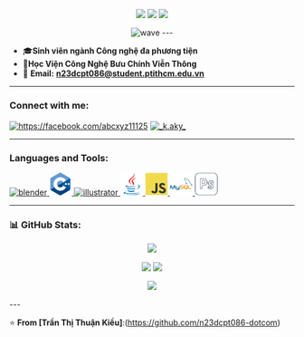 <p align="center">
  <img src="https://img.shields.io/badge/Student-PTIT-blue?style=for-the-badge" />
  <img src="https://img.shields.io/badge/Major-Multimedia%20Technology-orange?style=for-the-badge" />
  <img src="https://img.shields.io/badge/Loves-Creativity-pink?style=for-the-badge" />
</p>
<p align="center">
  <img src="https://media.giphy.com/media/hvRJCLFzcasrR4ia7z/giphy.gif" with="40px" alt="wave"/>
---

- 🎓<b>Sinh viên ngành Công nghệ đa phương tiện</b> <br>
- 🏫<b>Học Viện Công Nghệ Bưu Chính Viễn Thông</b> <br>
- 📧 **Email:** **n23dcpt086@student.ptithcm.edu.vn**

---

<h3 align="left">Connect with me:</h3>
<p align="left">
<a href="https://fb.com/https://facebook.com/abcxyz11125" target="blank"><img align="center" src="https://raw.githubusercontent.com/rahuldkjain/github-profile-readme-generator/master/src/images/icons/Social/facebook.svg" alt="https://facebook.com/abcxyz11125" height="30" width="40" /></a>
<a href="https://instagram.com/_k.aky_" target="blank"><img align="center" src="https://raw.githubusercontent.com/rahuldkjain/github-profile-readme-generator/master/src/images/icons/Social/instagram.svg" alt="_k.aky_" height="30" width="40" /></a>
</p>

---

<h3 align="left">Languages and Tools:</h3>
<p align="left"> <a href="https://www.blender.org/" target="_blank" rel="noreferrer"> <img src="https://download.blender.org/branding/community/blender_community_badge_white.svg" alt="blender" width="40" height="40"/> </a> <a href="https://www.w3schools.com/cpp/" target="_blank" rel="noreferrer"> <img src="https://raw.githubusercontent.com/devicons/devicon/master/icons/cplusplus/cplusplus-original.svg" alt="cplusplus" width="40" height="40"/> </a> <a href="https://www.adobe.com/in/products/illustrator.html" target="_blank" rel="noreferrer"> <img src="https://www.vectorlogo.zone/logos/adobe_illustrator/adobe_illustrator-icon.svg" alt="illustrator" width="40" height="40"/> </a> <a href="https://www.java.com" target="_blank" rel="noreferrer"> <img src="https://raw.githubusercontent.com/devicons/devicon/master/icons/java/java-original.svg" alt="java" width="40" height="40"/> </a> <a href="https://developer.mozilla.org/en-US/docs/Web/JavaScript" target="_blank" rel="noreferrer"> <img src="https://raw.githubusercontent.com/devicons/devicon/master/icons/javascript/javascript-original.svg" alt="javascript" width="40" height="40"/> </a> <a href="https://www.mysql.com/" target="_blank" rel="noreferrer"> <img src="https://raw.githubusercontent.com/devicons/devicon/master/icons/mysql/mysql-original-wordmark.svg" alt="mysql" width="40" height="40"/> </a> <a href="https://www.photoshop.com/en" target="_blank" rel="noreferrer"> <img src="https://raw.githubusercontent.com/devicons/devicon/master/icons/photoshop/photoshop-line.svg" alt="photoshop" width="40" height="40"/> </a> </p>

---

### 📊 GitHub Stats:
<p align="center">
  <img src="https://github-profile-summary-cards.vercel.app/api/cards/profile-details?username=n23dcpt086-dotcom&theme=tokyonight" />
</p>

<p align="center">
  <img src="https://github-readme-stats.vercel.app/api?username=n23dcpt086-dotcom&show_icons=true&theme=radical" />
  <img src="https://github-readme-stats.vercel.app/api/top-langs/?username=n23dcpt086-dotcom&layout=compact&theme=radical" />
</p>

<p align="center">
  <img src="https://github-readme-streak-stats.herokuapp.com/?user=n23dcpt086-dotcom&theme=radical" />
</p>
---

⭐️ <b>From [Trần Thị Thuận Kiều]</b>:(https://github.com/n23dcpt086-dotcom)
